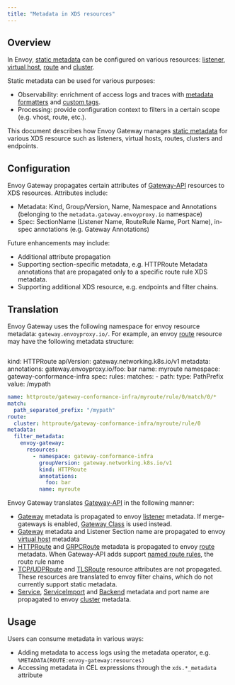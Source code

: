 ```yaml
---
title: "Metadata in XDS resources"
---
```


## Overview

In Envoy, [static metadata][] can be configured on various resources: [listener][], [virtual host][], [route][] and [cluster][].

Static metadata can be used for various purposes:
- Observability: enrichment of access logs and traces with [metadata formatters][] and [custom tags][]. 
- Processing: provide configuration context to filters in a certain scope (e.g. vhost, route, etc.).  

This document describes how Envoy Gateway manages [static metadata][] for various XDS resource such as listeners, virtual hosts, routes, clusters and endpoints.

## Configuration 

Envoy Gateway propagates certain attributes of [Gateway-API][gw_api] resources to XDS resources. Attributes include:
- Metadata: Kind, Group/Version, Name, Namespace and Annotations (belonging to the `metadata.gateway.envoyproxy.io` namespace)
- Spec: SectionName (Listener Name, RouteRule Name, Port Name), in-spec annotations (e.g. Gateway Annotations)

Future enhancements may include:
- Additional attribute propagation
- Supporting section-specific metadata, e.g. HTTPRoute Metadata annotations that are propagated only to a specific route rule XDS metadata.
- Supporting additional XDS resource, e.g. endpoints and filter chains.

## Translation 

Envoy Gateway uses the following namespace for envoy resource metadata: `gateway.envoyproxy.io/`. For example, an envoy [route][] resource may have the following metadata structure:
```yaml

````
kind: HTTPRoute
apiVersion: gateway.networking.k8s.io/v1
metadata:
  annotations:
    gateway.envoyproxy.io/foo: bar
  name: myroute
  namespace: gateway-conformance-infra
spec:
  rules:
    matches:
    - path:
        type: PathPrefix
        value: /mypath
  
```yaml
name: httproute/gateway-conformance-infra/myroute/rule/0/match/0/*
match:
  path_separated_prefix: "/mypath"
route:
  cluster: httproute/gateway-conformance-infra/myroute/rule/0
metadata:
  filter_metadata:
    envoy-gateway:
      resources:
        - namespace: gateway-conformance-infra
          groupVersion: gateway.networking.k8s.io/v1
          kind: HTTPRoute
          annotations:
            foo: bar
          name: myroute
```

Envoy Gateway translates [Gateway-API][gw_api] in the following manner:
- [Gateway][gw] metadata is propagated to envoy [listener][] metadata. If merge-gateways is enabled, [Gateway Class][gc] is used instead. 
- [Gateway][gw] metadata and Listener Section name are propagated to envoy [virtual host][] metadata
- [HTTPRoute][httpr] and [GRPCRoute][grpcr] metadata is propagated to envoy [route][] metadata. When Gateway-API adds support [named route rules][], the route rule name
- [TCP/UDPRoute][tcpr] and [TLSRoute][tlsr] resource attributes are not propagated. These resources are translated to envoy filter chains, which do not currently support static metadata. 
- [Service][svc], [ServiceImport][svci] and [Backend][] metadata and port name are propagated to envoy [cluster] metadata.

## Usage

Users can consume metadata in various ways:
- Adding metadata to access logs using the metadata operator, e.g. `%METADATA(ROUTE:envoy-gateway:resources)`
- Accessing metadata in CEL expressions through the `xds.*_metadata` attribute

[static metadata]: https://www.envoyproxy.io/docs/envoy/latest/api-v3/config/core/v3/base.proto#envoy-v3-api-msg-config-core-v3-metadata
[metadata formatters]: https://www.envoyproxy.io/docs/envoy/latest/api-v3/extensions/formatter/metadata/v3/metadata.proto.html#formatter-extension-for-printing-various-types-of-metadata-proto
[custom tags]: https://www.envoyproxy.io/docs/envoy/latest/api-v3/type/tracing/v3/custom_tag.proto.html#envoy-v3-api-msg-type-tracing-v3-customtag-metadata
[gw_api]: https://gateway-api.sigs.k8s.io
[gc]: https://gateway-api.sigs.k8s.io/concepts/api-overview/#gatewayclass
[gw]: https://gateway-api.sigs.k8s.io/concepts/api-overview/#gateway
[tlsr]: https://gateway-api.sigs.k8s.io/concepts/api-overview/#tlsroute
[tcpr]: https://gateway-api.sigs.k8s.io/concepts/api-overview/#tcproute-and-udproute
[listener]: https://www.envoyproxy.io/docs/envoy/latest/api-v3/config/listener/v3/listener.proto#envoy-v3-api-msg-config-listener-v3-listener
[virtual host]: https://www.envoyproxy.io/docs/envoy/latest/api-v3/config/route/v3/route_components.proto#config-route-v3-virtualhost
[grpcr]: https://gateway-api.sigs.k8s.io/concepts/api-overview/#grpcroute
[httpr]: https://gateway-api.sigs.k8s.io/concepts/api-overview/#httproute
[named route rules]: https://gateway-api.sigs.k8s.io/geps/gep-995/
[route]: https://www.envoyproxy.io/docs/envoy/latest/api-v3/config/route/v3/route_components.proto#envoy-v3-api-msg-config-route-v3-route
[cluster]: https://www.envoyproxy.io/docs/envoy/latest/api-v3/config/cluster/v3/cluster.proto
[svc]: https://kubernetes.io/docs/concepts/services-networking/service/
[svci]: https://multicluster.sigs.k8s.io/concepts/multicluster-services-api/#serviceimport-and-endpointslices
[Backend]: ../../latest/api/extension_types#backend
